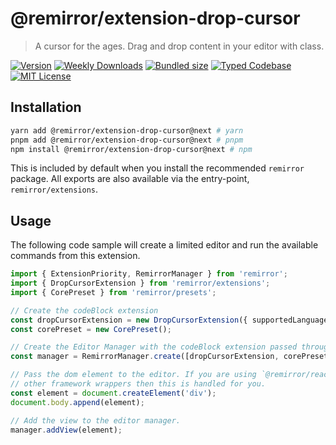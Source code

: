 # @remirror/extension-drop-cursor

> A cursor for the ages. Drag and drop content in your editor with class.

[![Version][version]][npm] [![Weekly Downloads][downloads-badge]][npm] [![Bundled size][size-badge]][size] [![Typed Codebase][typescript]](#) [![MIT License][license]](#)

[version]: https://flat.badgen.net/npm/v/@remirror/extension-drop-cursor/next
[npm]: https://npmjs.com/package/@remirror/extension-drop-cursor/v/next
[license]: https://flat.badgen.net/badge/license/MIT/purple
[size]: https://bundlephobia.com/result?p=@remirror/extension-drop-cursor@next
[size-badge]: https://flat.badgen.net/bundlephobia/minzip/@remirror/extension-drop-cursor@next
[typescript]: https://flat.badgen.net/badge/icon/TypeScript?icon=typescript&label
[downloads-badge]: https://badgen.net/npm/dw/@remirror/extension-drop-cursor/red?icon=npm

## Installation

```bash
yarn add @remirror/extension-drop-cursor@next # yarn
pnpm add @remirror/extension-drop-cursor@next # pnpm
npm install @remirror/extension-drop-cursor@next # npm
```

This is included by default when you install the recommended `remirror` package. All exports are also available via the entry-point, `remirror/extensions`.

## Usage

The following code sample will create a limited editor and run the available commands from this extension.

```ts
import { ExtensionPriority, RemirrorManager } from 'remirror';
import { DropCursorExtension } from 'remirror/extensions';
import { CorePreset } from 'remirror/presets';

// Create the codeBlock extension
const dropCursorExtension = new DropCursorExtension({ supportedLanguages: [typescript, jsx] });
const corePreset = new CorePreset();

// Create the Editor Manager with the codeBlock extension passed through.
const manager = RemirrorManager.create([dropCursorExtension, corePreset]);

// Pass the dom element to the editor. If you are using `@remirror/react` or
// other framework wrappers then this is handled for you.
const element = document.createElement('div');
document.body.append(element);

// Add the view to the editor manager.
manager.addView(element);
```
